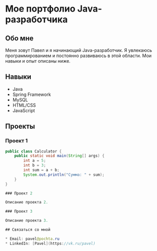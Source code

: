 # Мое портфолио Java-разработчика

## Обо мне

Меня зовут Павел и я начинающий Java-разработчик. Я увлекаюсь программированием и постоянно развиваюсь в этой области. Мои навыки и опыт описаны ниже.

## Навыки

* Java
* Spring Framework
* MySQL
* HTML/CSS
* JavaScript

## Проекты

### Проект 1

```java
public class Calculator {
    public static void main(String[] args) {
        int a = 5;
        int b = 3;
        int sum = a + b;
        System.out.println("Сумма: " + sum);
    }
}

### Проект 2

Описание проекта 2.

### Проект 3

Описание проекта 3.

## Связаться со мной

* Email: pavel@pochta.ru
* LinkedIn: [Pavel](https://vk.ru/pavel)
